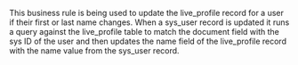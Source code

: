 This business rule is being used to update the live_profile record for a user if their first or last name changes. 
When a sys_user record is updated it runs a query against the live_profile table to match the document field with the sys ID of the user and then updates the name
field of the live_profile record with the name value from the sys_user record.	
